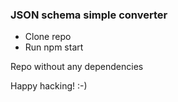 ### JSON schema simple converter

 - Clone repo
 - Run npm start

Repo without any dependencies

Happy hacking! :-)